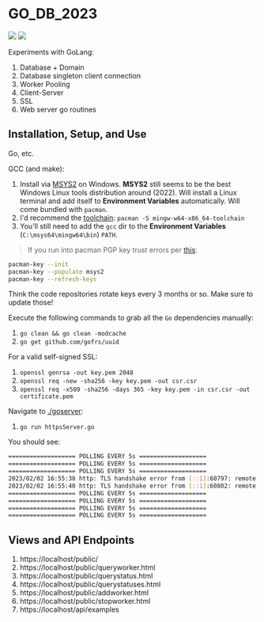 # GO_DB_2023

[![](https://img.shields.io/badge/sqlitebroswer-3.12.2-white.svg)](https://sqlitebrowser.org/) 
[![](https://img.shields.io/badge/Go-1.19.3-blue.svg)](https://golang.org/pkg/)

Experiments with GoLang: 

1. Database + Domain
2. Database singleton client connection
3. Worker Pooling
4. Client-Server
5. SSL
6. Web server go routines

## Installation, Setup, and Use

Go, etc.

GCC (and make):

1. Install via [MSYS2](https://www.msys2.org/) on Windows. **MSYS2** still seems to be the best Windows Linux tools distribution around (2022). Will install a Linux terminal and add itself to **Environment Variables** automatically. Will come bundled with `pacman`.
2. I'd recommend the [toolchain](https://packages.msys2.org/package/mingw-w64-x86_64-gcc?repo=mingw64): `pacman -S mingw-w64-x86_64-toolchain`
3. You'll still need to add the `gcc` dir to the **Environment Variables** (`C:\msys64\mingw64\bin`) `PATH`.

> If you run into pacman PGP key trust errors per [this](https://github.com/msys2/MINGW-packages/issues/240):

```BASH
pacman-key --init
pacman-key --populate msys2
pacman-key --refresh-keys
```

Think the code repositories rotate keys every 3 months or so. Make sure to update those!

Execute the following commands to grab all the `Go` dependencies manually:

1. `go clean && go clean -modcache`
1. `go get github.com/gofrs/uuid`

For a valid self-signed SSL:

1. `openssl genrsa -out key.pem 2048`
1. `openssl req -new -sha256 -key key.pem -out csr.csr`
1. `openssl req -x509 -sha256 -days 365 -key key.pem -in csr.csr -out certificate.pem`

Navigate to [./goserver](./goserver):

1. `go run httpsServer.go`

You should see:

```BASH
=================== POLLING EVERY 5s ===================
=================== POLLING EVERY 5s ===================
=================== POLLING EVERY 5s ===================
2023/02/02 16:55:38 http: TLS handshake error from [::1]:60797: remote error: tls: unknown certificate
2023/02/02 16:55:40 http: TLS handshake error from [::1]:60802: remote error: tls: unknown certificate
=================== POLLING EVERY 5s ===================
=================== POLLING EVERY 5s ===================
=================== POLLING EVERY 5s ===================
=================== POLLING EVERY 5s ===================
```

## Views and API Endpoints

1. https://localhost/public/
2. https://localhost/public/queryworker.html
3. https://localhost/public/querystatus.html
4. https://localhost/public/querystatuses.html
5. https://localhost/public/addworker.html
6. https://localhost/public/stopworker.html
7. https://localhost/api/examples
 